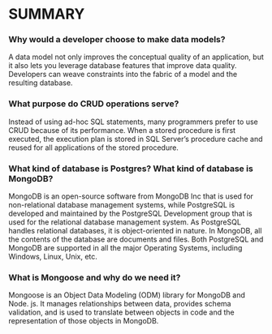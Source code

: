 # SUMMARY #

### Why would a developer choose to make data models?
A data model not only improves the conceptual quality of an application, but it also lets you leverage database features that improve data quality. Developers can weave constraints into the fabric of a model and the resulting database.

### What purpose do CRUD operations serve?
Instead of using ad-hoc SQL statements, many programmers prefer to use CRUD because of its performance. When a stored procedure is first executed, the execution plan is stored in SQL Server’s procedure cache and reused for all applications of the stored procedure.


### What kind of database is Postgres? What kind of database is MongoDB?
MongoDB is an open-source software from MongoDB Inc that is used for non-relational database management systems, while PostgreSQL is developed and maintained by the PostgreSQL Development group that is used for the relational database management system. As PostgreSQL handles relational databases, it is object-oriented in nature. In MongoDB, all the contents of the database are documents and files. Both PostgreSQL and MongoDB are supported in all the major Operating Systems, including Windows, Linux, Unix, etc.


### What is Mongoose and why do we need it?
Mongoose is an Object Data Modeling (ODM) library for MongoDB and Node. js. It manages relationships between data, provides schema validation, and is used to translate between objects in code and the representation of those objects in MongoDB.
